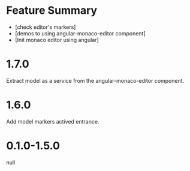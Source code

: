 # Feature Summary
- [check editor's markers]
- [demos to using angular-monaco-editor component]
- [Init monaco editor using angular]

# 1.7.0
  Extract model as a service from the angular-monaco-editor component.

# 1.6.0
  Add model markers actived entrance.

# 0.1.0-1.5.0
  null